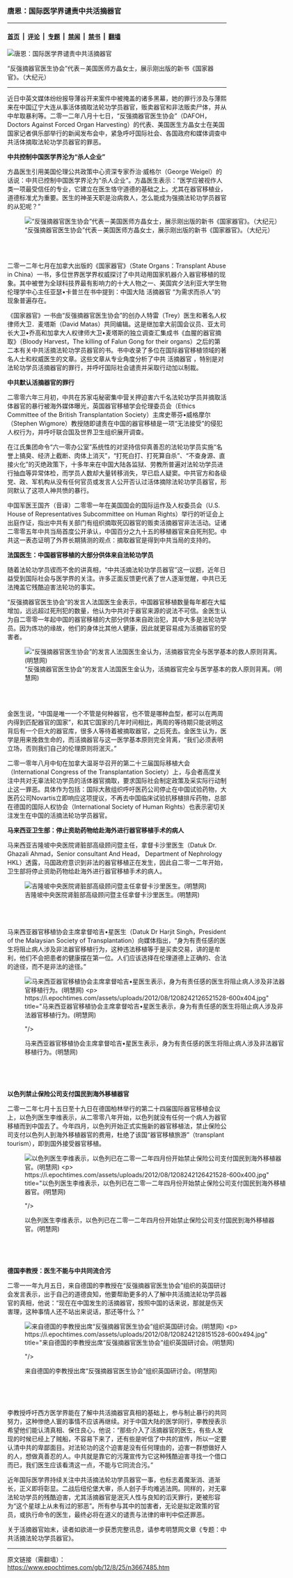 ### 唐恩：国际医学界谴责中共活摘器官

---

#### [首页](../../../..?n3667485) &nbsp;|&nbsp; [评论](../../../../../epoch-comment?n3667485) &nbsp;|&nbsp; [专题](../../../../../epoch-special?n3667485) &nbsp;|&nbsp; [禁闻](../../../../../epoch-news?n3667485) &nbsp;|&nbsp; [禁书](../../../../../books?n3667485) &nbsp;|&nbsp; [翻墙](https://github.com/gfw-breaker/nogfw/blob/master/README.md?n3667485)


<div><img alt="唐恩：国际医学界谴责中共活摘器官" class="attachment-djy_600_400 size-djy_600_400 wp-post-image" src="https://i.epochtimes.com/assets/uploads/2012/08/1208242125471528-600x400.jpg"/>
<div class="caption">
 <p>
  “反强摘器官医生协会”代表－美国医师方晶女士，展示刚出版的新书《国家器官》。（大纪元）
 </p>
</div></div><hr/><div class="post_content" id="artbody" itemprop="articleBody">
 <!-- article content begin -->
 <p>
  近日中英文媒体纷纷报导薄谷开来案件中被掩盖的诸多黑幕，她的罪行涉及与薄熙来在中国辽宁大连从事活体摘取法轮功学员器官，贩卖器官和非法贩卖尸体，并从中牟取暴利等。二零一二年八月十七日，“反强摘器官医生协会”（DAFOH，Doctors Against Forced Organ Harvesting）的代表、美国医生方晶女士在美国国家记者俱乐部举行的新闻发布会中，紧急呼吁国际社会、各国政府和媒体调查中共活体摘取法轮功学员器官的罪恶。
 </p>
 <p>
  <b>
   中共控制中国医学界沦为“杀人企业”
  </b>
 </p>
 <p>
  方晶医生引用美国伦理公共政策中心资深专家乔治‧威格尔（George Weigel）的话说：中共已控制中国医学界沦为“杀人企业”。方晶医生表示：“医学应被视作人类一项最受信任的专业，它建立在医生恪守道德的基础之上。尤其在器官移植业，道德标准尤为重要。医生的神圣天职是治病救人，怎么能成为强摘法轮功学员器官的从犯呢？”
  <br/>
  <figure aria-describedby="caption-attachment-6623651" class="wp-caption aligncenter" id="attachment_6623651" style="width: 600px">
   <ok href=" https://i.epochtimes.com/assets/uploads/2012/08/1208242125471528-600x394.jpg" rel="noreferrer noopener" target="_blank">
    <img alt="“反强摘器官医生协会”代表－美国医师方晶女士，展示刚出版的新书《国家器官》。（大纪元）
" class="size-large wp-image-6623651" src="https://i.epochtimes.com/assets/uploads/2012/08/1208242125471528-600x394.jpg" title="“反强摘器官医生协会”代表－美国医师方晶女士，展示刚出版的新书《国家器官》。（大纪元）
"/>
   </ok>
   <br/><figcaption class="wp-caption-text" id="caption-attachment-6623651">
    “反强摘器官医生协会”代表－美国医师方晶女士，展示刚出版的新书《国家器官》。（大纪元）
    <br/>
   </figcaption><br/>
  </figure><br/>
 </p>
 <p>
  二零一二年七月在加拿大出版的《国家器官》（State Organs：Transplant Abuse in China）一书，多位世界医学界权威探讨了中共动用国家机器介入器官移植的现象。其中被誉为全球科技界最有影响力的十大人物之一、美国宾夕法利亚大学生物伦理学中心主任亚瑟•卡普兰在书中提到：中国大陆
  <ok href="https://www.epochtimes.com/gb/tag/%E6%B4%BB%E6%91%98%E5%99%A8%E5%AE%98.html">
   活摘器官
  </ok>
  “为需求而杀人”的现象普遍存在。
 </p>
 <p>
  《国家器官》一书由“反强摘器官医生协会”的创办人特雷（Trey）医生和著名人权律师大卫．麦塔斯（David Matas）共同编辑。这是继加拿大前国会议员、亚太司长大卫•乔高和加拿大人权律师大卫•麦塔斯的独立调查汇集成书《血腥的器官摘取》（Bloody Harvest，The killing of Falun Gong for their organs）之后的第二本有关中共活摘法轮功学员器官的书。书中收录了多位在国际器官移植领域的著名人士和权威医生的文章。这些文章从专业角度分析了中共
  <ok href="https://www.epochtimes.com/gb/tag/%E6%B4%BB%E6%91%98%E5%99%A8%E5%AE%98.html">
   活摘器官
  </ok>
  ，特别是对法轮功学员活摘器官的罪行，并呼吁国际社会谴责并采取行动加以制裁。
 </p>
 <p>
  <b>
   中共默认活摘器官的罪行
  </b>
 </p>
 <p>
  二零零六年三月初，中共在苏家屯秘密集中营关押迫害六千名法轮功学员并摘取活体器官的暴行被海外媒体曝光，英国器官移植学会伦理委员会（Ethics Committee of the British Transplantation Society）主席史蒂芬•威格摩尔（Stephen Wigmore）教授随即谴责在中国的器官移植是一项“无法接受”的侵犯人权行为，并呼吁联合国及世界卫生组织展开调查。
 </p>
 <p>
  在江氏集团命令“六一零办公室”系统性的对坚持信仰真善忍的法轮功学员实施“名誉上搞臭、经济上截断、肉体上消灭”，“打死白打、打死算自杀”、“不查身源、直接火化”的灭绝政策下，十多年来在中国大陆各监狱、劳教所普遍对法轮功学员进行抽血等异常体检，而学员人数却大量转移消失，早已启人疑窦。中共官方和各级党、政、军机构从没有任何官员或发言人公开否认过活体摘除法轮功学员器官，形同默认了这项人神共愤的暴行。
 </p>
 <p>
  中国军医王国齐（音译）二零零一年在美国国会的国际运作及人权委员会（U.S. House of Representatives Subcommittee on Human Rights）举行的听证会上出庭作证，指出中共有关部门有组织摘取死囚器官的贩卖活摘器官非法活动。证诸二零零五年中共当局首度公开承认，中国百分之九十五的移植器官来自死刑犯。中共这一表态证明了外界长期猜测的观点：摘取器官是得到中共当局的支持的。
 </p>
 <p>
  <b>
   法国医生：中国器官移植的大部分供体来自法轮功学员
  </b>
 </p>
 <p>
  随着法轮功学员锲而不舍的讲真相，“中共活摘法轮功学员器官”这一议题，近年日益受到国际社会与医学界的关注。许多正面反馈更代表了世人逐渐觉醒，中共已无法掩盖它残酷迫害法轮功的事实。
 </p>
 <p>
  “反强摘器官医生协会”的发言人法国医生金表示，中国器官移植数量每年都在大幅增加，远远超过死刑犯的数量，他认为中共对于器官来源的说法不可信。金医生认为自二零零一年起中国的器官移植的大部分供体来自政治犯，其中大多是法轮功学员。因为炼功的缘故，他们的身体比其他人健康，因此就更容易成为活摘器官的受害者。
  <br/>
  <figure aria-describedby="caption-attachment-6623659" class="wp-caption aligncenter" id="attachment_6623659" style="width: 600px">
   <ok href=" https://i.epochtimes.com/assets/uploads/2012/08/1208242127011528-600x374.jpg" rel="noreferrer noopener" target="_blank">
    <img alt="“反强摘器官医生协会”的发言人法国医生金认为，活摘器官完全与医学基本的救人原则背离。(明慧网)" class="size-large wp-image-6623659" src="https://i.epochtimes.com/assets/uploads/2012/08/1208242127011528-600x374.jpg" title="“反强摘器官医生协会”的发言人法国医生金认为，活摘器官完全与医学基本的救人原则背离。(明慧网)"/>
   </ok>
   <br/><figcaption class="wp-caption-text" id="caption-attachment-6623659">
    “反强摘器官医生协会”的发言人法国医生金认为，活摘器官完全与医学基本的救人原则背离。(明慧网)
   </figcaption><br/>
  </figure><br/>
 </p>
 <p>
  金医生说，“中国是唯一一个不管是何种器官，也不管是哪种血型，都可以在两周内得到匹配器官的国家”，和其它国家的几年时间相比，两周的等待期只能说明这背后有一个巨大的器官库，很多人等待着被摘取器官，之后死去。金医生认为，医学是用来挽救生命的，而活摘器官与这一医学基本原则完全背离，“我们必须表明立场，否则我们自己的伦理原则将泯灭。”
 </p>
 <p>
  二零一零年八月中旬在加拿大温哥华召开的第二十三届国际移植大会（International Congress of the Transplantation Society）上，与会者高度关注中共对无辜法轮功学员的活体器官摘取，要求国际社会制定政策及采实际行动制止这一罪恶。具体作为包括：国际大赦组织呼吁医药公司停止在中国试验药物，大医药公司Novartis立即响应这项提议，不再去中国临床试验抗移植排斥药物，总部在德国的国际人权协会（International Society of Human Rights）也表示密切关注发生在中国的活摘法轮功学员器官。
 </p>
 <p>
  <b>
   马来西亚卫生部：停止资助药物给赴海外进行器官移植手术的病人
  </b>
 </p>
 <p>
  马来西亚吉隆坡中央医院肾脏部高级顾问暨主任，拿督卡沙里医生（Datuk Dr. Ghazali Ahmad，Senior consultant And Head， Department of Nephrology HKL）透露，马国政府意识到非法的器官移植正在发生，因此自二零一二年开始，卫生部将停止资助药物给赴海外进行器官移植手术的病人。
  <br/>
  <figure aria-describedby="caption-attachment-6623669" class="wp-caption aligncenter" id="attachment_6623669" style="width: 600px">
   <ok href=" https://i.epochtimes.com/assets/uploads/2012/08/1208242127121528-600x403.jpg" rel="noreferrer noopener" target="_blank">
    <img alt="吉隆坡中央医院肾脏部高级顾问暨主任拿督卡沙里医生。(明慧网)" class="size-large wp-image-6623669" src="https://i.epochtimes.com/assets/uploads/2012/08/1208242127121528-600x403.jpg" title="吉隆坡中央医院肾脏部高级顾问暨主任拿督卡沙里医生。(明慧网)"/>
   </ok>
   <br/><figcaption class="wp-caption-text" id="caption-attachment-6623669">
    吉隆坡中央医院肾脏部高级顾问暨主任拿督卡沙里医生。(明慧网)
   </figcaption><br/>
  </figure><br/>
  <br/>
  马来西亚器官移植协会主席拿督哈吉•星医生（Datuk Dr Harjit Singh，President of the Malaysian Society of Transplantation）向媒体指出，“身为有责任感的医生将阻止病人涉及非法器官移植行为，这种违法移植等于是买卖交易，讲的是牟利，他们不会把患者的健康摆在第一位。人们应该选择在伦理道德上正确的、合法的途径，而不是非法的途径。”
  <br/>
  <figure aria-describedby="caption-attachment-6623683" class="wp-caption aligncenter" id="attachment_6623683" style="width: 600px">
   <ok href=" https://i.epochtimes.com/assets/uploads/2012/08/1208242126521528-600x404.jpg" rel="noreferrer noopener" target="_blank">
    <img alt="马来西亚器官移植协会主席拿督哈吉•星医生表示，身为有责任感的医生将阻止病人涉及非法器官移植行为。(明慧网)

 

" class="size-large wp-image-6623683" src="https://i.epochtimes.com/assets/uploads/2012/08/1208242126521528-600x404.jpg" title="马来西亚器官移植协会主席拿督哈吉•星医生表示，身为有责任感的医生将阻止病人涉及非法器官移植行为。(明慧网)

 

"/>
   </ok>
   <br/><figcaption class="wp-caption-text" id="caption-attachment-6623683">
    马来西亚器官移植协会主席拿督哈吉•星医生表示，身为有责任感的医生将阻止病人涉及非法器官移植行为。(明慧网)
   </figcaption><br/>
  </figure><br/>
 </p>
 <p>
 </p>
 <p>
  <b>
   以色列禁止保险公司支付国民到海外移植器官
  </b>
 </p>
 <p>
  二零一二年七月十五日至十九日在德国柏林举行的第二十四届国际器官移植会议上，以色列医生李维表示，从二零零八年开始，以色列就没有任何一个病人为器官移植而到中国去了。今年四月，以色列开始正式实施新的器官移植法，禁止保险公司支付以色列人到海外移植器官的费用，杜绝了该国“器官移植旅游”（transplant tourism），即到国外接受器官移植。
  <br/>
  <figure aria-describedby="caption-attachment-6623693" class="wp-caption aligncenter" id="attachment_6623693" style="width: 600px">
   <ok href=" https://i.epochtimes.com/assets/uploads/2012/08/1208242126421528-600x400.jpg" rel="noreferrer noopener" target="_blank">
    <img alt="以色列医生李维表示，以色列已在二零一二年四月份开始禁止保险公司支付国民到海外移植器官。(明慧网)

" class="size-large wp-image-6623693" src="https://i.epochtimes.com/assets/uploads/2012/08/1208242126421528-600x400.jpg" title="以色列医生李维表示，以色列已在二零一二年四月份开始禁止保险公司支付国民到海外移植器官。(明慧网)

"/>
   </ok>
   <br/><figcaption class="wp-caption-text" id="caption-attachment-6623693">
    以色列医生李维表示，以色列已在二零一二年四月份开始禁止保险公司支付国民到海外移植器官。(明慧网)
   </figcaption><br/>
  </figure><br/>
 </p>
 <p>
 </p>
 <p>
  <b>
   德国李教授：医生不能与中共同流合污
  </b>
 </p>
 <p>
  二零一一年九月五日，来自德国的李教授在“反强摘器官医生协会”组织的英国研讨会发言表示，出于自己的道德良知，他要帮助更多的人了解中共活摘法轮功学员器官的真相，他说：“现在在中国发生的活摘器官，按照中国的话来说，那就是伤天害理，这种事情人还不站出来说话，那还等什么？”
  <br/>
  <figure aria-describedby="caption-attachment-6623707" class="wp-caption aligncenter" id="attachment_6623707" style="width: 600px">
   <ok href=" https://i.epochtimes.com/assets/uploads/2012/08/1208242128151528-600x494.jpg" rel="noreferrer noopener" target="_blank">
    <img alt="来自德国的李教授出席“反强摘器官医生协会”组织英国研讨会。(明慧网)

" class="size-large wp-image-6623707" src="https://i.epochtimes.com/assets/uploads/2012/08/1208242128151528-600x494.jpg" title="来自德国的李教授出席“反强摘器官医生协会”组织英国研讨会。(明慧网)

"/>
   </ok>
   <br/><figcaption class="wp-caption-text" id="caption-attachment-6623707">
    来自德国的李教授出席“反强摘器官医生协会”组织英国研讨会。(明慧网)
   </figcaption><br/>
  </figure><br/>
 </p>
 <p>
 </p>
 <p>
  李教授呼吁西方医学界能在了解中共活摘器官真相的基础上，参与制止暴行的共同努力，这种惨绝人寰的事情不应该再继续。对于中国大陆的医学同行，李教授表示希望他们能认清真相、保住良心，他说：“那些介入了活摘器官的医生，有些人发现的时候已经上了贼船，不容易下来了，还有些是听信了中共的宣传，所以一定要认清中共的卑鄙面目。对法轮功的这个迫害是没有任何理由的，迫害一群想做好人的人，想做真善忍的人。中共就是靠它的污蔑宣传为它这种残酷迫害寻找一个借口而已，我们医生应该看清这一点，不能与它同流合污。”
 </p>
 <p>
  近年国际医学界持续关注中共活摘法轮功学员器官一事，也标志着魔渐消、道渐长，正义即将彰显。二战后纽伦堡大审，杀人刽子手均难逃法网。同样的，对无辜法轮功学员的残酷迫害，尤其活摘器官是泯灭人性与良知的滔天罪行，更被形容为“这个星球上从未有过的邪恶”。所有参与其中的加害者，无论是拟定政策的官员，或执行命令的医生，最终必将在道义的谴责与法律的审判中偿还罪恶。
 </p>
 <p>
  关于活摘器官始末，读者如欲进一步获悉完整讯息，请参考明慧网文章《专题：中共活摘法轮功学员器官》。
 </p>
 <!-- article content end -->
 <div id="below_article_ad">
 </div>
</div>


---

原文链接（需翻墙）：https://www.epochtimes.com/gb/12/8/25/n3667485.htm